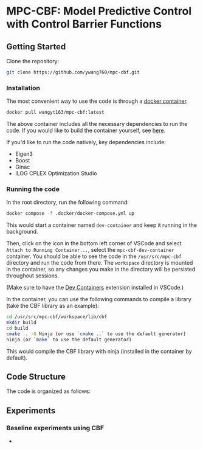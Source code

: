 # MPC-CBF: Model Predictive Control with Control Barrier Functions

## Getting Started

Clone the repository:

```bash
git clone https://github.com/ywang760/mpc-cbf.git
```

### Installation

The most convenient way to use the code is through a [docker container](https://www.docker.com/).

```bash
docker pull wangyt163/mpc-cbf:latest
```

The above container includes all the necessary dependencies to run the code. If you would like to build the container yourself, see [here](.docker/README.md).

If you'd like to run the code natively, key dependencies include:
- Eigen3
- Boost
- Ginac
- ILOG CPLEX Optimization Studio

### Running the code

In the root directory, run the following command:

```bash
docker compose -f .docker/docker-compose.yml up
```

This would start a container named `dev-container` and keep it running in the background.

Then, click on the icon in the bottom left corner of VSCode and select `Attach to Running Container...`, select the `mpc-cbf-dev-container` container.
You should be able to see the code in the `/usr/src/mpc-cbf` directory and run the code from there.
The `workspace` directory is mounted in the container, so any changes you make in the directory will be persisted throughout sessions.

(Make sure to have the [Dev Containers](https://marketplace.visualstudio.com/items?itemName=ms-vscode-remote.remote-containers) extension installed in VSCode.)

In the container, you can use the following commands to compile a library (take the CBF library as an example):

```bash
cd /usr/src/mpc-cbf/workspace/lib/cbf
mkdir build
cd build
cmake .. -G Ninja (or use `cmake ..` to use the default generator)
ninja (or `make` to use the default generator)
```

This would compile the CBF library with ninja (installed in the container by default).

## Code Structure

The code is organized as follows:


## Experiments

### Baseline experiments using CBF

- 
